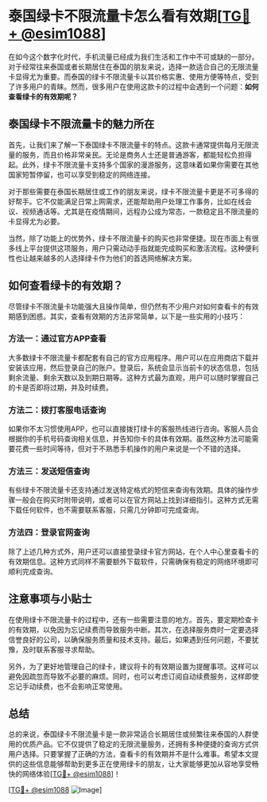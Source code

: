 # 泰国绿卡不限流量卡怎么看有效期[[TG💪+ @esim1088](https://t.me/s/esim1088)]

在如今这个数字化时代，手机流量已经成为我们生活和工作中不可或缺的一部分。对于经常往来泰国或者长期居住在泰国的朋友来说，选择一款适合自己的无限流量卡显得尤为重要。而泰国的绿卡不限流量卡以其价格实惠、使用方便等特点，受到了许多用户的青睐。然而，很多用户在使用这款卡的过程中会遇到一个问题：**如何查看绿卡的有效期呢？**

## 泰国绿卡不限流量卡的魅力所在

首先，让我们来了解一下泰国绿卡不限流量卡的特点。这款卡通常提供每月无限流量的服务，而且价格非常亲民。无论是商务人士还是普通游客，都能轻松负担得起。此外，绿卡不限流量卡支持多个国家的漫游服务，这意味着如果你需要在其他国家短暂停留，也可以享受到稳定的网络连接。

对于那些需要在泰国长期居住或工作的朋友来说，绿卡不限流量卡更是不可多得的好帮手。它不仅能满足日常上网需求，还能帮助用户处理工作事务，比如在线会议、视频通话等。尤其是在疫情期间，远程办公成为常态，一款稳定且不限流量的卡显得尤为必要。

当然，除了功能上的优势外，绿卡不限流量卡的购买也非常便捷。现在市面上有很多线上平台提供这项服务，用户只需动动手指就能完成购买和激活流程。这种便利性也让越来越多的人选择绿卡作为他们的首选网络解决方案。

## 如何查看绿卡的有效期？

尽管绿卡不限流量卡功能强大且操作简单，但仍然有不少用户对如何查看卡的有效期感到困惑。其实，查看有效期的方法非常简单，以下是一些实用的小技巧：

### 方法一：通过官方APP查看

大多数绿卡不限流量卡都配套有自己的官方应用程序。用户可以在应用商店下载并安装该应用，然后登录自己的账户。登录后，系统会显示当前卡的状态信息，包括剩余流量、剩余天数以及到期日期等。这种方式最为直观，用户可以随时掌握自己的卡是否即将过期，并及时续费。

### 方法二：拨打客服电话查询

如果你不太习惯使用APP，也可以直接拨打绿卡的客服热线进行咨询。客服人员会根据你的手机号码查询相关信息，并告知你卡的具体有效期。虽然这种方法可能需要花费一些时间等待，但对于不熟悉手机操作的用户来说是一个不错的选择。

### 方法三：发送短信查询

有些绿卡不限流量卡还支持通过发送特定格式的短信来查询有效期。具体的操作步骤一般会在购买时附带说明，或者可以在官方网站上找到详细指引。这种方式无需下载任何软件，也不需要联系客服，只需几分钟即可完成查询。

### 方法四：登录官网查询

除了上述几种方式外，用户还可以直接登录绿卡官方网站，在个人中心里查看卡的有效期信息。这种方式同样不需要额外下载软件，只需确保有稳定的网络环境即可顺利完成查询。

## 注意事项与小贴士

在使用绿卡不限流量卡的过程中，还有一些需要注意的地方。首先，要定期检查卡的有效期，以免因为忘记续费而导致服务中断。其次，在选择服务商时一定要选择信誉良好的公司，以确保服务质量和技术支持。最后，如果遇到任何问题，不要犹豫，及时联系客服寻求帮助。

另外，为了更好地管理自己的绿卡，建议将卡的有效期设置为提醒事项。这样可以避免因疏忽而导致不必要的麻烦。同时，也可以考虑订阅自动续费服务，这样即使忘记手动续费，也不会影响正常使用。

## 总结

总的来说，泰国绿卡不限流量卡是一款非常适合长期居住或频繁往来泰国的人群使用的优质产品。它不仅提供了稳定的无限流量服务，还拥有多种便捷的查询方式供用户选择。只要掌握了正确的方法，查看卡的有效期并不是什么难事。希望本文提供的这些信息能够帮助到更多正在使用绿卡的朋友，让大家能够更加从容地享受畅快的网络体验[[TG💪+ @esim1088](https://t.me/s/esim1088)]！

[[TG💪+ @esim1088](https://t.me/s/esim1088) ![Image](https://i.postimg.cc/4NQfJmqS/Snipaste-2025-05-13-00-14-12.png)]